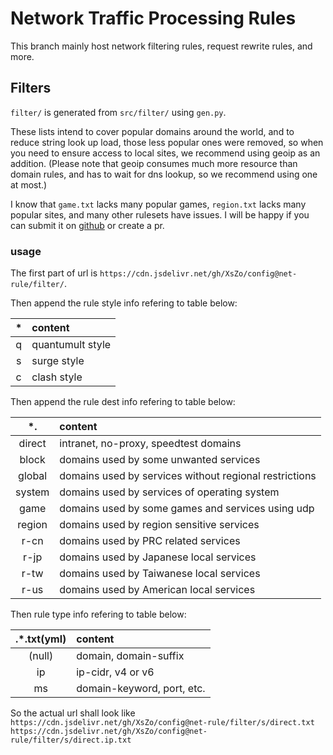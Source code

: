# Network Traffic Processing Rules

This branch mainly host network filtering rules, request rewrite rules, and more.

## Filters

`filter/` is generated from `src/filter/` using `gen.py`.

These lists intend to cover popular domains around the world, and to reduce string look up load, those less popular ones were removed, so when you need to ensure access to local sites, we recommend using geoip as an addition. (Please note that geoip consumes much more resource than domain rules, and has to wait for dns lookup, so we recommend using one at most.)

I know that `game.txt` lacks many popular games, `region.txt` lacks many popular sites, and many other rulesets have issues. I will be happy if you can submit it on [github](https://github.com/XsZo/config/discussions) or create a pr.

### usage

The first part of url is `https://cdn.jsdelivr.net/gh/XsZo/config@net-rule/filter/`.

Then append the rule style info refering to table below:

| \*  | content          |
| :-: | :--------------- |
|  q  | quantumult style |
|  s  | surge style      |
|  c  | clash style      |

Then append the rule dest info refering to table below:

|  \*.   | content                                                |
| :----: | :----------------------------------------------------- |
| direct | intranet, no-proxy, speedtest domains                  |
| block  | domains used by some unwanted services                 |
| global | domains used by services without regional restrictions |
| system | domains used by services of operating system           |
|  game  | domains used by some games and services using udp      |
| region | domains used by region sensitive services              |
|  r-cn  | domains used by PRC related services                   |
|  r-jp  | domains used by Japanese local services                |
|  r-tw  | domains used by Taiwanese local services               |
|  r-us  | domains used by American local services                |

Then rule type info refering to table below:

| .\*.txt(yml) | content                    |
| :----------: | :------------------------- |
|    (null)    | domain, domain-suffix      |
|      ip      | ip-cidr, v4 or v6          |
|      ms      | domain-keyword, port, etc. |

So the actual url shall look like  
`https://cdn.jsdelivr.net/gh/XsZo/config@net-rule/filter/s/direct.txt`  
`https://cdn.jsdelivr.net/gh/XsZo/config@net-rule/filter/s/direct.ip.txt`
